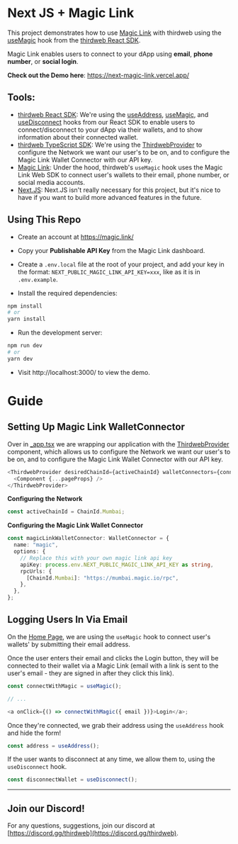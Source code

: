 # Next JS + Magic Link

This project demonstrates how to use [Magic Link](https://magic.link/) with thirdweb using the [useMagic](https://docs.thirdweb.com/react/react.usemagic) hook from the [thirdweb React SDK](https://docs.thirdweb.com/react).

Magic Link enables users to connect to your dApp using **email**, **phone number**, or **social login**.

**Check out the Demo here**: https://next-magic-link.vercel.app/

## Tools:

- [thirdweb React SDK](https://docs.thirdweb.com/react): We're using the [useAddress](https://docs.thirdweb.com/react/react.useaddress), [useMagic](https://docs.thirdweb.com/react/react.usemagic), and [useDisconnect](https://docs.thirdweb.com/react/react.usedisconnect) hooks from our React SDK to enable users to connect/disconnect to your dApp via their wallets, and to show information about their connected wallet.
- [thirdweb TypeScript SDK](https://docs.thirdweb.com/typescript): We're using the [ThirdwebProvider](https://docs.thirdweb.com/react) to configure the Network we want our user's to be on, and to configure the Magic Link Wallet Connector with our API key.
- [Magic Link](https://magic.link/): Under the hood, thirdweb's `useMagic` hook uses the Magic Link Web SDK to connect user's wallets to their email, phone number, or social media accounts.
- [Next.JS](https://nextjs.org/): Next.JS isn't really necessary for this project, but it's nice to have if you want to build more advanced features in the future.

## Using This Repo

- Create an account at https://magic.link/

- Copy your **Publishable API Key** from the Magic Link dashboard.

- Create a `.env.local` file at the root of your project, and add your key in the format: `NEXT_PUBLIC_MAGIC_LINK_API_KEY=xxx`, like as it is in `.env.example`.

- Install the required dependencies:

```bash
npm install
# or
yarn install
```

- Run the development server:

```bash
npm run dev
# or
yarn dev
```

- Visit http://localhost:3000/ to view the demo.

# Guide

## Setting Up Magic Link WalletConnector

Over in [\_app.tsx](_app.tsx) we are wrapping our application with the [ThirdwebProvider](https://docs.thirdweb.com/react) component, which allows us to configure the Network we want our user's to be on, and to configure the Magic Link Wallet Connector with our API key.

```ts
<ThirdwebProvider desiredChainId={activeChainId} walletConnectors={connectors}>
  <Component {...pageProps} />
</ThirdwebProvider>
```

**Configuring the Network**

```ts
const activeChainId = ChainId.Mumbai;
```

**Configuring the Magic Link Wallet Connector**

```ts
const magicLinkWalletConnector: WalletConnector = {
  name: "magic",
  options: {
    // Replace this with your own magic link api key
    apiKey: process.env.NEXT_PUBLIC_MAGIC_LINK_API_KEY as string,
    rpcUrls: {
      [ChainId.Mumbai]: "https://mumbai.magic.io/rpc",
    },
  },
};
```

## Logging Users In Via Email

On the [Home Page](_pages_index.tsx), we are using the `useMagic` hook to connect user's wallets' by submitting their email address.

Once the user enters their email and clicks the Login button, they will be connected to their wallet via a Magic Link (email with a link is sent to the user's email - they are signed in after they click this link).

```ts
const connectWithMagic = useMagic();

// ...

<a onClick={() => connectWithMagic({ email })}>Login</a>;
```

Once they're connected, we grab their address using the `useAddress` hook and hide the form!

```ts
const address = useAddress();
```

If the user wants to disconnect at any time, we allow them to, using the `useDisconnect` hook.

```ts
const disconnectWallet = useDisconnect();
```

---

## Join our Discord!

For any questions, suggestions, join our discord at [https://discord.gg/thirdweb](https://discord.gg/thirdweb).

